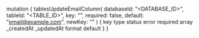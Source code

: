 mutation {
    tablesUpdateEmailColumn(
        databaseId: "<DATABASE_ID>",
        tableId: "<TABLE_ID>",
        key: "",
        required: false,
        default: "email@example.com",
        newKey: ""
    ) {
        key
        type
        status
        error
        required
        array
        _createdAt
        _updatedAt
        format
        default
    }
}
